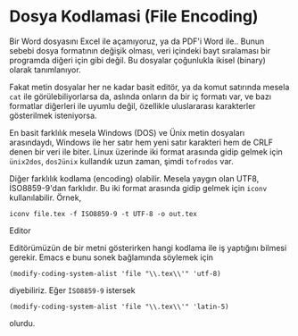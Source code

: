 # Dosya Kodlamasi (File Encoding)

Bir Word dosyasını Excel ile açamıyoruz, ya da PDF'i Word ile.. Bunun
sebebi dosya formatının değişik olması, veri içindeki bayt sıralaması
bir programda diğeri için gibi değil. Bu dosyalar çoğunlukla ikisel
(binary) olarak tanımlanıyor.

Fakat metin dosyalar her ne kadar basit editör, ya da komut satırında
mesela `cat` ile görülebiliyorlarsa da, aslında onların da bir iç
formatı var, ve bazı formatlar diğerleri ile uyumlu değil, özellikle
uluslararası karakterler gösterilmek isteniyorsa.

En basit farklılık mesela Windows (DOS) ve Ünix metin dosyaları
arasındaydı, Windows ile her satır hem yeni satır karakteri hem de
CRLF denen bir veri ile biter. Linux üzerinde iki format arasında
gidip gelmek için `ünix2dos`, `dos2ünix` kullandık uzun zaman, şimdi
`tofrodos` var.

Diğer farklılık kodlama (encoding) olabilir. Mesela yaygın olan UTF8,
İSO8859-9'dan farklıdır. Bu iki format arasında gidip gelmek için
`iconv` kullanılabilir. Örnek,

```
iconv file.tex -f ISO8859-9 -t UTF-8 -o out.tex
```

Editor

Editörümüzün de bir metni gösterirken hangi kodlama ile iş yaptığını
bilmesi gerekir. Emacs e bunu sonek bağlamında söylemek  için

```
(modify-coding-system-alist 'file "\\.tex\\'" 'utf-8)
```

diyebiliriz. Eğer `İSO8859-9` istersek

```
(modify-coding-system-alist 'file "\\.tex\\'" 'latin-5)
```

olurdu.











